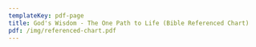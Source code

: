 ```yaml
---
templateKey: pdf-page
title: God's Wisdom - The One Path to Life (Bible Referenced Chart)
pdf: /img/referenced-chart.pdf
---
```

